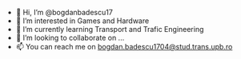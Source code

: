 - 👋 Hi, I’m @bogdanbadescu17
- 👀 I’m interested in Games and Hardware
- 🌱 I’m currently learning Transport and Trafic Engineering
- 💞️ I’m looking to collaborate on ...
- 📫 You can reach me on bogdan.badescu1704@stud.trans.upb.ro

<!---
bogdanbadescu17/bogdanbadescu17 is a ✨ special ✨ repository because its `README.md` (this file) appears on your GitHub profile.
You can click the Preview link to take a look at your changes.
--->
